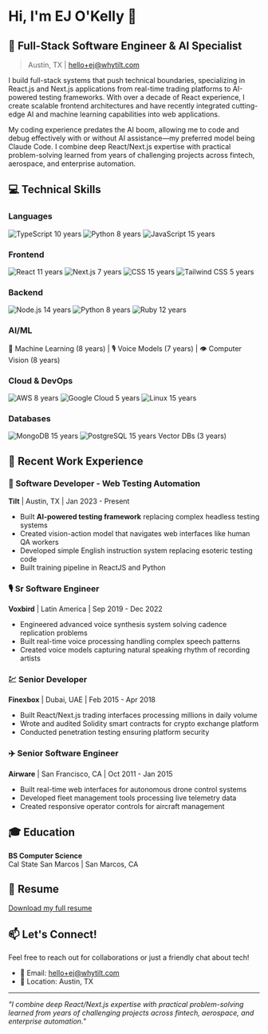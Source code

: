 # Hi, I'm EJ O'Kelly 👋

## 🚀 Full-Stack Software Engineer & AI Specialist
> Austin, TX | [hello+ej@whytilt.com](mailto:hello+ej@whytilt.com)

I build full-stack systems that push technical boundaries, specializing in React.js and Next.js applications from real-time trading platforms to AI-powered testing frameworks. With over a decade of React experience, I create scalable frontend architectures and have recently integrated cutting-edge AI and machine learning capabilities into web applications.

My coding experience predates the AI boom, allowing me to code and debug effectively with or without AI assistance—my preferred model being Claude Code. I combine deep React/Next.js expertise with practical problem-solving learned from years of challenging projects across fintech, aerospace, and enterprise automation.

## 💻 Technical Skills

### Languages
![TypeScript](https://img.shields.io/badge/-TypeScript-3178C6?style=flat-square&logo=typescript&logoColor=white) 10 years
![Python](https://img.shields.io/badge/-Python-3776AB?style=flat-square&logo=python&logoColor=white) 8 years
![JavaScript](https://img.shields.io/badge/-JavaScript-F7DF1E?style=flat-square&logo=javascript&logoColor=black) 15 years

### Frontend
![React](https://img.shields.io/badge/-React-61DAFB?style=flat-square&logo=react&logoColor=black) 11 years
![Next.js](https://img.shields.io/badge/-Next.js-000000?style=flat-square&logo=next.js&logoColor=white) 7 years
![CSS](https://img.shields.io/badge/-CSS-1572B6?style=flat-square&logo=css3&logoColor=white) 15 years
![Tailwind CSS](https://img.shields.io/badge/-Tailwind%20CSS-38B2AC?style=flat-square&logo=tailwind-css&logoColor=white) 5 years

### Backend
![Node.js](https://img.shields.io/badge/-Node.js-339933?style=flat-square&logo=node.js&logoColor=white) 14 years
![Python](https://img.shields.io/badge/-Python-3776AB?style=flat-square&logo=python&logoColor=white) 8 years
![Ruby](https://img.shields.io/badge/-Ruby-CC342D?style=flat-square&logo=ruby&logoColor=white) 12 years

### AI/ML
🤖 Machine Learning (8 years) | 🎙️ Voice Models (7 years) | 👁️ Computer Vision (8 years)

### Cloud & DevOps
![AWS](https://img.shields.io/badge/-AWS-232F3E?style=flat-square&logo=amazon-aws&logoColor=white) 8 years
![Google Cloud](https://img.shields.io/badge/-Google%20Cloud-4285F4?style=flat-square&logo=google-cloud&logoColor=white) 5 years
![Linux](https://img.shields.io/badge/-Linux-FCC624?style=flat-square&logo=linux&logoColor=black) 15 years

### Databases
![MongoDB](https://img.shields.io/badge/-MongoDB-47A248?style=flat-square&logo=mongodb&logoColor=white) 15 years
![PostgreSQL](https://img.shields.io/badge/-PostgreSQL-336791?style=flat-square&logo=postgresql&logoColor=white) 15 years
Vector DBs (3 years)

## 🏢 Recent Work Experience

### 🤖 Software Developer - Web Testing Automation
**Tilt** | Austin, TX | Jan 2023 - Present
- Built **AI-powered testing framework** replacing complex headless testing systems
- Created vision-action model that navigates web interfaces like human QA workers
- Developed simple English instruction system replacing esoteric testing code
- Built training pipeline in ReactJS and Python

### 🎙️ Sr Software Engineer
**Voxbird** | Latin America | Sep 2019 - Dec 2022
- Engineered advanced voice synthesis system solving cadence replication problems
- Built real-time voice processing handling complex speech patterns
- Created voice models capturing natural speaking rhythm of recording artists

### 💹 Senior Developer
**Finexbox** | Dubai, UAE | Feb 2015 - Apr 2018
- Built React/Next.js trading interfaces processing millions in daily volume
- Wrote and audited Solidity smart contracts for crypto exchange platform
- Conducted penetration testing ensuring platform security

### ✈️ Senior Software Engineer
**Airware** | San Francisco, CA | Oct 2011 - Jan 2015
- Built real-time web interfaces for autonomous drone control systems
- Developed fleet management tools processing live telemetry data
- Created responsive operator controls for aircraft management

## 🎓 Education
**BS Computer Science**  
Cal State San Marcos | San Marcos, CA

## 📄 Resume
[Download my full resume](./resume/ejokelly-sr-developer-resume.pdf)

## 📫 Let's Connect!
Feel free to reach out for collaborations or just a friendly chat about tech!

- 📧 Email: [hello+ej@whytilt.com](mailto:hello+ej@whytilt.com)
- 📍 Location: Austin, TX

---
*"I combine deep React/Next.js expertise with practical problem-solving learned from years of challenging projects across fintech, aerospace, and enterprise automation."*